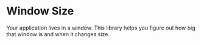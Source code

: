 # Window Size

Your application lives in a window. This library helps you figure out how big that window is and when it changes size.